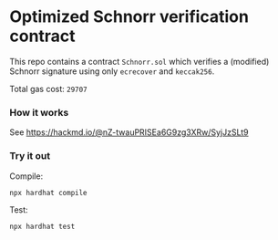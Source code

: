 # Optimized Schnorr verification contract

This repo contains a contract `Schnorr.sol` which verifies a (modified) Schnorr signature using only `ecrecover` and `keccak256`. 

Total gas cost: `29707`

### How it works

See https://hackmd.io/@nZ-twauPRISEa6G9zg3XRw/SyjJzSLt9

### Try it out

Compile:
```
npx hardhat compile
```

Test:
```
npx hardhat test
```